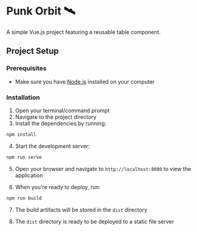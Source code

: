 # Punk Orbit 🛰

A simple Vue.js project featuring a reusable table component.

## Project Setup

### Prerequisites
- Make sure you have [Node.js](https://nodejs.org/) installed on your computer

### Installation

1. Open your terminal/command prompt
2. Navigate to the project directory
3. Install the dependencies by running:

```bash
npm install
```

4. Start the development server:

```bash
npm run serve
```

5. Open your browser and navigate to `http://localhost:8080` to view the application

6. When you're ready to deploy, run:

```bash
npm run build
```

7. The build artifacts will be stored in the `dist` directory

8. The `dist` directory is ready to be deployed to a static file server

